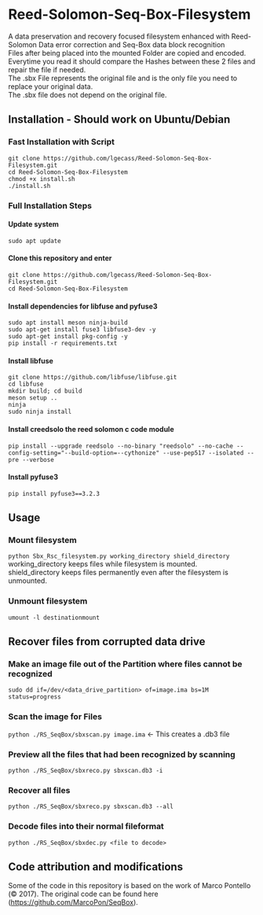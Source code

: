# Reed-Solomon-Seq-Box-Filesystem
A data preservation and recovery focused filesystem enhanced with Reed-Solomon Data error correction and Seq-Box data block recognition <br/>
Files after being placed into the mounted Folder are copied and encoded. <br/>
Everytime you read it should compare the Hashes between these 2 files and repair the file if needed. <br/>
The .sbx File represents the original file and is the only file you need to replace your original data. <br/>
The .sbx file does not depend on the original file. <br/>

## Installation - Should work on Ubuntu/Debian
### Fast Installation with Script
`git clone https://github.com/lgecass/Reed-Solomon-Seq-Box-Filesystem.git`<br/>
`cd Reed-Solomon-Seq-Box-Filesystem`<br/>
`chmod +x install.sh`<br/>
`./install.sh`<br/>
### Full Installation Steps
#### Update system
`sudo apt update`
#### Clone this repository and enter
`git clone https://github.com/lgecass/Reed-Solomon-Seq-Box-Filesystem.git`<br/>
`cd Reed-Solomon-Seq-Box-Filesystem`<br/>
#### Install dependencies for libfuse and pyfuse3
`sudo apt install meson ninja-build`<br/>
`sudo apt-get install fuse3 libfuse3-dev -y`<br/>
`sudo apt-get install pkg-config -y`<br/>
`pip install -r requirements.txt`<br/>
#### Install libfuse
`git clone https://github.com/libfuse/libfuse.git`<br/>
`cd libfuse`<br/>
`mkdir build; cd build`<br/>
`meson setup ..`<br/>
`ninja`<br/>
`sudo ninja install`<br/>
#### Install creedsolo the reed solomon c code module
`pip install --upgrade reedsolo --no-binary "reedsolo" --no-cache --config-setting="--build-option=--cythonize" --use-pep517 --isolated --pre --verbose`<br/>
#### Install pyfuse3
`pip install pyfuse3==3.2.3`<br/>


## Usage
### Mount filesystem
`python Sbx_Rsc_filesystem.py working_directory shield_directory`
<br/>
working_directory keeps files while filesystem is mounted. 
<br/>
shield_directory keeps files permanently even after the filesystem is unmounted.
### Unmount filesystem
`umount -l destinationmount`

## Recover files from corrupted data drive
### Make an image file out of the Partition where files cannot be recognized
`sudo dd if=/dev/<data_drive_partition> of=image.ima bs=1M status=progress`
### Scan the image for Files
`python ./RS_SeqBox/sbxscan.py image.ima` <- This creates a .db3 file
### Preview all the files that had been recognized by scanning
`python ./RS_SeqBox/sbxreco.py sbxscan.db3 -i`
### Recover all files
`python ./RS_SeqBox/sbxreco.py sbxscan.db3 --all`
### Decode files into their normal fileformat
`python ./RS_SeqBox/sbxdec.py <file to decode>`
## Code attribution and modifications
Some of the code in this repository is based on the work of Marco Pontello (© 2017). The original code can be found here (https://github.com/MarcoPon/SeqBox). <br/> 

